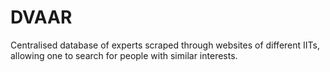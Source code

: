 # DVAAR
Centralised database of experts scraped through websites of different IITs, allowing one to search for people with similar interests.
